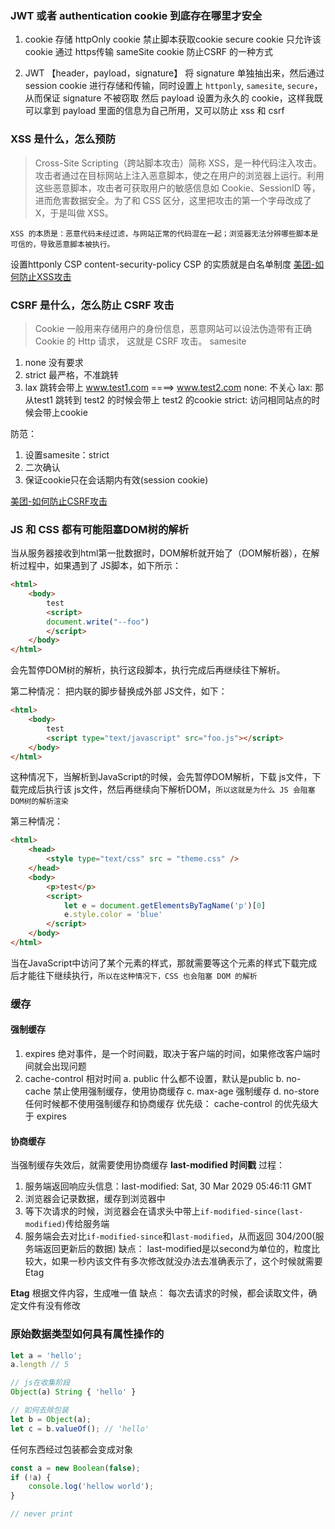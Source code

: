 ### JWT 或者 authentication cookie 到底存在哪里才安全
1. cookie 存储
    httpOnly cookie 禁止脚本获取cookie
    secure cookie 只允许该cookie 通过 https传输
    sameSite cookie 防止CSRF 的一种方式

2. JWT 【header，payload，signature】
    将 signature 单独抽出来，然后通过 session cookie 进行存储和传输，同时设置上 `httponly`, `samesite`, `secure`，从而保证 signature 不被窃取
    然后 payload 设置为永久的 cookie，这样我既可以拿到 payload 里面的信息为自己所用，又可以防止 xss 和 csrf
### XSS 是什么，怎么预防
> Cross-Site Scripting（跨站脚本攻击）简称 XSS，是一种代码注入攻击。攻击者通过在目标网站上注入恶意脚本，使之在用户的浏览器上运行。利用这些恶意脚本，攻击者可获取用户的敏感信息如 Cookie、SessionID 等，进而危害数据安全。为了和 CSS 区分，这里把攻击的第一个字母改成了 X，于是叫做 XSS。

`XSS 的本质是：恶意代码未经过滤，与网站正常的代码混在一起；浏览器无法分辨哪些脚本是可信的，导致恶意脚本被执行。`

设置httponly
CSP content-security-policy
CSP 的实质就是白名单制度
[美团-如何防止XSS攻击](https://tech.meituan.com/2018/09/27/fe-security.html)

### CSRF 是什么，怎么防止 CSRF 攻击
> Cookie 一般用来存储用户的身份信息，恶意网站可以设法伪造带有正确 Cookie 的 Http 请求， 这就是 CSRF 攻击。
samesite
1. none 没有要求
2. strict 最严格，不准跳转
3. lax 跳转会带上
www.test1.com ====> www.test2.com 
none: 不关心
lax: 那从test1 跳转到 test2 的时候会带上 test2 的cookie
strict: 访问相同站点的时候会带上cookie

防范：
1. 设置samesite：strict
2. 二次确认
3. 保证cookie只在会话期内有效(session cookie)

[美团-如何防止CSRF攻击](https://tech.meituan.com/2018/10/11/fe-security-csrf.html)

### JS 和 CSS 都有可能阻塞DOM树的解析
当从服务器接收到html第一批数据时，DOM解析就开始了（DOM解析器），在解析过程中，如果遇到了 JS脚本，如下所示：
```html
<html>
    <body>
        test
        <script>
        document.write("--foo")
        </script>
    </body>
</html>
```
会先暂停DOM树的解析，执行这段脚本，执行完成后再继续往下解析。

第二种情况：
把内联的脚步替换成外部 JS文件，如下：
```html
<html>
    <body>
        test
        <script type="text/javascript" src="foo.js"></script>
    </body>
</html>
```
这种情况下，当解析到JavaScript的时候，会先暂停DOM解析，下载 js文件，下载完成后执行该 js文件，然后再继续向下解析DOM，`所以这就是为什么 JS 会阻塞 DOM树的解析渲染`

第三种情况：
```html
<html>
    <head>
        <style type="text/css" src = "theme.css" />
    </head>
    <body>
        <p>test</p>
        <script>
            let e = document.getElementsByTagName('p')[0]
            e.style.color = 'blue'
        </script>
    </body>
</html>
```
当在JavaScript中访问了某个元素的样式，那就需要等这个元素的样式下载完成后才能往下继续执行，`所以在这种情况下，CSS 也会阻塞 DOM 的解析`

### 缓存
#### 强制缓存
1. expires 绝对事件，是一个时间戳，取决于客户端的时间，如果修改客户端时间就会出现问题
2. cache-control 相对时间
    a. public 什么都不设置，默认是public
    b. no-cache 禁止使用强制缓存，使用协商缓存
    c. max-age 强制缓存
    d. no-store 任何时候都不使用强制缓存和协商缓存
优先级：
cache-control 的优先级大于 expires

#### 协商缓存
当强制缓存失效后，就需要使用协商缓存
**last-modified 时间戳**
过程：
1. 服务端返回响应头信息：last-modified: Sat, 30 Mar 2029 05:46:11 GMT
2. 浏览器会记录数据，缓存到浏览器中
3. 等下次请求的时候，浏览器会在请求头中带上`if-modified-since(last-modified)`传给服务端
4. 服务端会去对比`if-modified-since`和`last-modified`，从而返回 304/200(服务端返回更新后的数据)
缺点：
last-modified是以second为单位的，粒度比较大，如果一秒内该文件有多次修改就没办法去准确表示了，这个时候就需要Etag

**Etag**
根据文件内容，生成唯一值
缺点：
每次去请求的时候，都会读取文件，确定文件有没有修改

### 原始数据类型如何具有属性操作的
```js
let a = 'hello';
a.length // 5

// js在收集阶段
Object(a) String { 'hello' }

// 如何去除包装
let b = Object(a);
let c = b.valueOf(); // 'hello'
```
任何东西经过包装都会变成对象
```js
const a = new Boolean(false);
if (!a) {
	console.log('hellow world');
}

// never print
```
